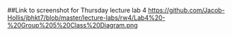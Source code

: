 ##Link to screenshot for Thursday lecture lab 4
https://github.com/Jacob-Hollis/jbhkt7/blob/master/lecture-labs/rw4/Lab4%20-%20Group%205%20Class%20Diagram.png

